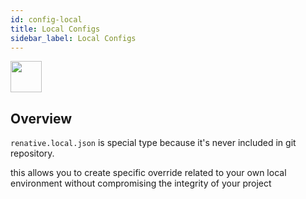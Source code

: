 ```yaml
---
id: config-local
title: Local Configs
sidebar_label: Local Configs
---
```


<img src="https://renative.org/img/ic_configuration.png" width=50 height=50 />

## Overview


`renative.local.json` is special type because it's never included in git repository.

this allows you to create specific override related to your own local environment without compromising the integrity of your project
